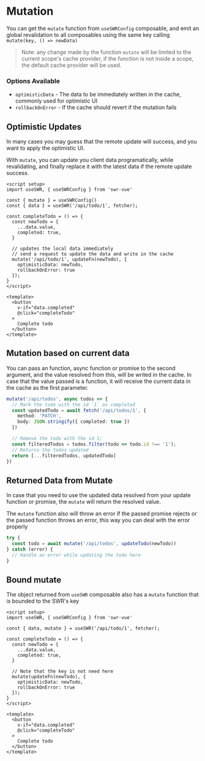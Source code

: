 # Mutation

You can get the `mutate` function from `useSWRConfig` composable, and emit an global revalidation to all composables using the same key calling `mutate(key, () => newData)`

> Note: any change made by the function `mutate` will be limited to the current scope's cache provider, if the function is not inside a scope, the default cache provider will be used.

### Options Available

- `optimisticData` - The data to be immediately written in the cache, commonly used for optimistic UI
- `rollbackOnError` - If the cache should revert if the mutation fails

## Optimistic Updates

In many cases you may guess that the remote update will success, and you want to apply the optimistic UI.

With `mutate`, you can update you client data programatically, while revalidating, and finally replace it with the latest data if the remote update success.

```vue
<script setup>
import useSWR, { useSWRConfig } from 'swr-vue'

const { mutate } = useSWRConfig()
const { data } = useSWR('/api/todo/1', fetcher);

const completeTodo = () => {
  const newTodo = {
    ...data.value,
    completed: true,
  }

  // updates the local data immediately
  // send a request to update the data and write in the cache
  mutate('/api/todo/1', updateFn(newTodo), {
    optimisticData: newTodo,
    rollbackOnError: true
  });
}
</script>

<template>
  <button
    v-if="data.completed"
    @click="completeTodo"
  >
    Complete todo
  </button>
</template>
```

## Mutation based on current data

You can pass an function, async function or promise to the second argument, and the value resolved from this, will be writed in the cache. In case that the value passed is a function, it will receive the current data in the cache as the first parameter.

```ts
mutate('/api/todos', async todos => {
  // Mark the todo with the id `1` as completed
  const updatedTodo = await fetch('/api/todos/1', {
    method: 'PATCH',
    body: JSON.stringify({ completed: true })
  })

  // Remove the todo with the id 1; 
  const filteredTodos = todos.filter(todo => todo.id !== '1');
  // Returns the todos updated
  return [...filteredTodos, updatedTodo]
})
```

## Returned Data from Mutate

In case that you need to use the updated data resolved from your update function or promise, the `mutate` will return the resolved value.

The `mutate` function also will throw an error if the passed promise rejects or the passed function throws an error, this way you can deal with the error properly

```ts
try {
  const todo = await mutate('/api/todos', updateTodo(newTodo))
} catch (error) {
  // Handle an error while updating the todo here
}
```

## Bound mutate

The object returned from `useSWR` composable also has a `mutate` function that is bounded to the SWR's key

```vue
<script setup>
import useSWR, { useSWRConfig } from 'swr-vue'

const { data, mutate } = useSWR('/api/todo/1', fetcher);

const completeTodo = () => {
  const newTodo = {
    ...data.value,
    completed: true,
  }

  // Note that the key is not need here
  mutate(updateFn(newTodo), {
    optimisticData: newTodo,
    rollbackOnError: true
  });
}
</script>

<template>
  <button
    v-if="data.completed"
    @click="completeTodo"
  >
    Complete todo
  </button>
</template>
```
